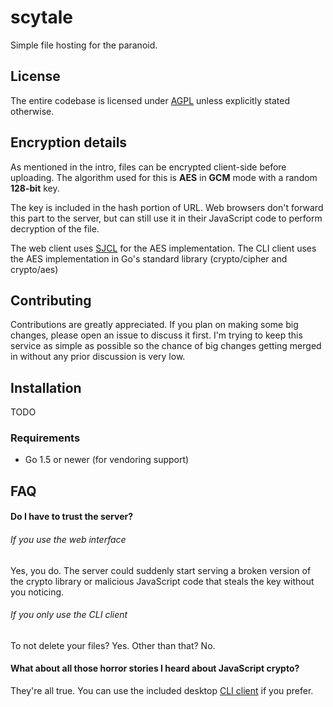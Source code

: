 # scytale

Simple file hosting for the paranoid.

## License

The entire codebase is licensed under [AGPL](LICENSE) unless explicitly stated
otherwise.

## Encryption details

As mentioned in the intro, files can be encrypted client-side before uploading.
The algorithm used for this is __AES__ in __GCM__ mode with a random __128-bit__
key.

The key is included in the hash portion of URL. Web browsers don't forward this
part to the server, but can still use it in their JavaScript code to perform
decryption of the file.

The web client uses [SJCL](https://bitwiseshiftleft.github.io/sjcl/) for the AES
implementation. The CLI client uses the AES implementation in Go's standard
library (crypto/cipher and crypto/aes)

## Contributing

Contributions are greatly appreciated. If you plan on making some big changes,
please open an issue to discuss it first. I'm trying to keep this service as
simple as possible so the chance of big changes getting merged in without any
prior discussion is very low.

## Installation

TODO

### Requirements

- Go 1.5 or newer (for vendoring support)

## FAQ

#### Do I have to trust the server?

###### If you use the web interface

Yes, you do. The server could suddenly start serving a broken version of the
crypto library or malicious JavaScript code that steals the key without you
noticing.

###### If you only use the CLI client

To not delete your files? Yes. Other than that? No.

#### What about all those horror stories I heard about JavaScript crypto?

They're all true. You can use the included desktop [CLI client](client) if you
prefer.

